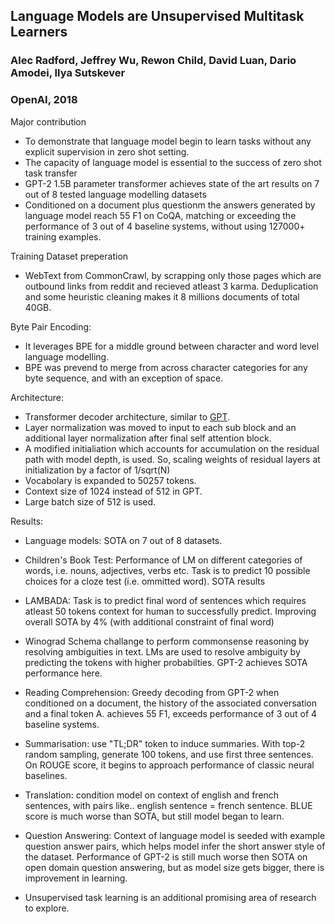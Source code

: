 ## Language Models are Unsupervised Multitask Learners
### Alec Radford, Jeffrey Wu, Rewon Child, David Luan, Dario Amodei, Ilya Sutskever
### OpenAI, 2018

Major contribution
* To demonstrate that language model begin to learn tasks without any explicit supervision in zero shot setting.
* The capacity of language model is essential to the success of zero shot task transfer
* GPT-2 1.5B parameter transformer achieves state of the art results on 7 out of 8 tested language modelling datasets
* Conditioned on a document plus questionm the answers generated by language model reach 55 F1 on CoQA, matching or exceeding the performance of 3 out of 4 baseline systems, without using 127000+ training examples.

Training Dataset preperation
* WebText from CommonCrawl, by scrapping only those pages which are outbound links from reddit and recieved atleast 3 karma. Deduplication and some heuristic cleaning makes it 8 millions documents of total 40GB.

Byte Pair Encoding:
* It leverages BPE for a middle ground between character and word level language modelling. 
* BPE was prevend to merge from across character categories for any byte sequence, and with an exception of space.

Architecture:
* Transformer decoder architecture, similar to [GPT](gpt.md). 
* Layer normalization was moved to input to each sub block and an additional layer normalization after final self attention block.
* A modified initialiation which accounts for accumulation on the residual path with model depth, is used. So, scaling weights of residual layers at initialization by a factor of 1/sqrt(N)
* Vocabolary is expanded to 50257 tokens.
* Context size of 1024 instead of 512 in GPT.
* Large batch size of 512 is used.

Results:
* Language models: SOTA on 7 out of 8 datasets. 
* Children's Book Test: Performance of LM on different categories of words, i.e. nouns, adjectives, verbs etc. Task is to predict 10 possible choices for a cloze test (i.e. ommitted word). SOTA results
* LAMBADA: Task is to predict final word of sentences which requires atleast 50 tokens context for human to successfully predict. Improving overall SOTA by 4% (with additional constraint of final word)
* Winograd Schema challange to perform commonsense reasoning by resolving ambiguities in text. LMs are used to resolve ambiguity by predicting the tokens with higher probabilties. GPT-2 achieves SOTA performance here.
* Reading Comprehension: Greedy decoding from GPT-2 when conditioned on a document, the history of the associated conversation and a final token A. achieves 55 F1, exceeds performance of 3 out of 4 baseline systems.
* Summarisation: use "TL;DR" token to induce summaries. With top-2 random sampling, generate 100 tokens, and use first three sentences. On ROUGE score, it begins to approach performance of classic neural baselines.
* Translation: condition model on context of english and french sentences, with pairs like.. english sentence = french sentence. BLUE score is much worse than SOTA, but still model began to learn.
* Question Answering: Context of language model is seeded with example question answer pairs, which helps model infer the short answer style of the dataset. Performance of GPT-2 is still much worse then SOTA on open domain question answering, but as model size gets bigger, there is improvement in learning.


* Unsupervised task learning is an additional promising area of research to explore.

